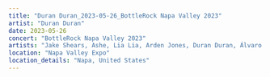 ```yaml
---
title: "Duran Duran_2023-05-26_BottleRock Napa Valley 2023"
artist: "Duran Duran"
date: 2023-05-26
concert: "BottleRock Napa Valley 2023"
artists: "Jake Shears, Ashe, Lia Lia, Arden Jones, Duran Duran, Álvaro Díaz"
location: "Napa Valley Expo"
location_details: "Napa, United States"
---
```

